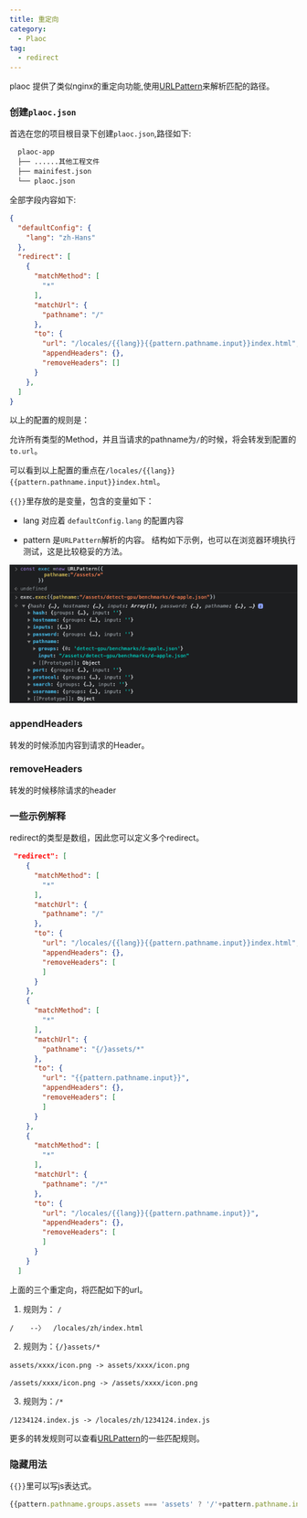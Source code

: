 ```yaml
---
title: 重定向
category:
  - Plaoc
tag:
  - redirect
---
```


plaoc 提供了类似nginx的重定向功能,使用[URLPattern](https://developer.mozilla.org/en-US/docs/Web/API/URL_Pattern_API)来解析匹配的路径。


### 创建`plaoc.json`

首选在您的项目根目录下创建`plaoc.json`,路径如下:

```bash
  plaoc-app
  ├── ......其他工程文件
  ├── mainifest.json
  └── plaoc.json
```


全部字段内容如下:

```json
{
  "defaultConfig": {
    "lang": "zh-Hans"
  },
  "redirect": [
    {
      "matchMethod": [
        "*"
      ],
      "matchUrl": {
        "pathname": "/"
      },
      "to": {
        "url": "/locales/{{lang}}{{pattern.pathname.input}}index.html",
        "appendHeaders": {},
        "removeHeaders": []
      }
    },
  ]
}
```
以上的配置的规则是：

允许所有类型的Method，并且当请求的pathname为`/`的时候，将会转发到配置的`to.url`。

可以看到以上配置的重点在`/locales/{{lang}}{{pattern.pathname.input}}index.html`。

`{{}}`里存放的是变量，包含的变量如下：

- lang 对应着 `defaultConfig.lang` 的配置内容

- pattern 是`URLPattern`解析的内容。
结构如下示例，也可以在浏览器环境执行测试，这是比较稳妥的方法。

![URLPattern](./URLPattern.png)


### appendHeaders

转发的时候添加内容到请求的Header。

### removeHeaders

转发的时候移除请求的header


### 一些示例解释

redirect的类型是数组，因此您可以定义多个redirect。

```json
 "redirect": [
    {
      "matchMethod": [
        "*"
      ],
      "matchUrl": {
        "pathname": "/"
      },
      "to": {
        "url": "/locales/{{lang}}{{pattern.pathname.input}}index.html",
        "appendHeaders": {},
        "removeHeaders": [
        ]
      }
    },
    {
      "matchMethod": [
        "*"
      ],
      "matchUrl": {
        "pathname": "{/}assets/*"
      },
      "to": {
        "url": "{{pattern.pathname.input}}",
        "appendHeaders": {},
        "removeHeaders": [
        ]
      }
    },
    {
      "matchMethod": [
        "*"
      ],
      "matchUrl": {
        "pathname": "/*"
      },
      "to": {
        "url": "/locales/{{lang}}{{pattern.pathname.input}}",
        "appendHeaders": {},
        "removeHeaders": [
        ]
      }
    }
  ]
```

上面的三个重定向，将匹配如下的url。

1. 规则为： `/`

`/    --〉  /locales/zh/index.html`

2. 规则为：`{/}assets/*`

`assets/xxxx/icon.png -> assets/xxxx/icon.png`

`/assets/xxxx/icon.png -> /assets/xxxx/icon.png`

3. 规则为：`/*`

`/1234124.index.js -> /locales/zh/1234124.index.js`


更多的转发规则可以查看[URLPattern](https://developer.mozilla.org/en-US/docs/Web/API/URL_Pattern_API)的一些匹配规则。


### 隐藏用法

`{{}}`里可以写js表达式。

```js
{{pattern.pathname.groups.assets === 'assets' ? '/'+pattern.pathname.input : '/locales/'+lang+pattern.pathname.input}}
```

